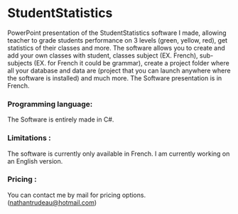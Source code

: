 # StudentStatistics #
PowerPoint presentation of the StudentStatistics software I made, allowing teacher to grade students performance on 3 levels (green, yellow, red), get statistics of their classes and more. The software allows you to create and add your own classes with student, classes subject (EX. French), sub-subjects (EX. for French it could be grammar), create a project folder where all your database and data are (project that you can launch anywhere where the software is installed) and much more. The Software presentation is in French.

### Programming language: ###
The Software is entirely made in C#.

### Limitations : ###
The software is currently only available in French. I am currently working on an English version.

### Pricing : ###
You can contact me by mail for pricing options. (nathantrudeau@hotmail.com)
